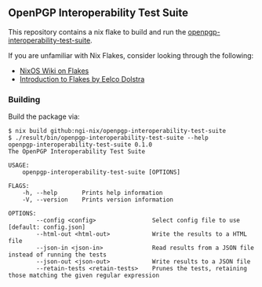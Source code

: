 ## OpenPGP Interoperability Test Suite

This repository contains a nix flake to build and run the
[openpgp-interoperability-test-suite](https://gitlab.comsequoia-pgp/openpgp-interoperability-test-suite).

If you are unfamiliar with Nix Flakes, consider looking
through the following:

 - [NixOS Wiki on Flakes](https://nixos.wiki/wiki/Flakes)
 - [Introduction to Flakes by Eelco Dolstra](https://www.tweag.io/blog/2020-05-25-flakes/)

### Building

Build the package via:

```
$ nix build github:ngi-nix/openpgp-interoperability-test-suite
$ ./result/bin/openpgp-interoperability-test-suite --help
openpgp-interoperability-test-suite 0.1.0
The OpenPGP Interoperability Test Suite

USAGE:
    openpgp-interoperability-test-suite [OPTIONS]

FLAGS:
    -h, --help       Prints help information
    -V, --version    Prints version information

OPTIONS:
        --config <config>                Select config file to use [default: config.json]
        --html-out <html-out>            Write the results to a HTML file
        --json-in <json-in>              Read results from a JSON file instead of running the tests
        --json-out <json-out>            Write results to a JSON file
        --retain-tests <retain-tests>    Prunes the tests, retaining those matching the given regular expression
```
